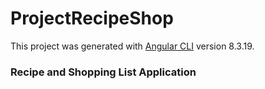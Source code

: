 # ProjectRecipeShop

This project was generated with [Angular CLI](https://github.com/angular/angular-cli) version 8.3.19.

### Recipe and Shopping List Application
